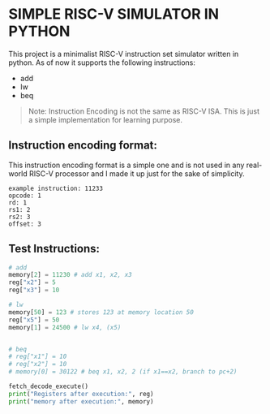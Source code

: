 # SIMPLE RISC-V SIMULATOR IN PYTHON
This project is a minimalist RISC-V instruction set simulator written in python. As of now it supports the following instructions:
- add
- lw
- beq
> Note: Instruction Encoding is not the same as RISC-V ISA. This is just a simple implementation for learning purpose.

## Instruction encoding format:
This instruction encoding format is a simple one and is not used in any real-world RISC-V processor and I made it up just for the sake of simplicity.

```
example instruction: 11233
opcode: 1
rd: 1
rs1: 2
rs2: 3
offset: 3
```

## Test Instructions:
```python
# add
memory[2] = 11230 # add x1, x2, x3
reg["x2"] = 5
reg["x3"] = 10

# lw
memory[50] = 123 # stores 123 at memory location 50
reg["x5"] = 50
memory[1] = 24500 # lw x4, (x5)


# beq
# reg["x1"] = 10
# reg["x2"] = 10
# memory[0] = 30122 # beq x1, x2, 2 (if x1==x2, branch to pc+2)

fetch_decode_execute()
print("Registers after execution:", reg)
print("memory after execution:", memory)
```